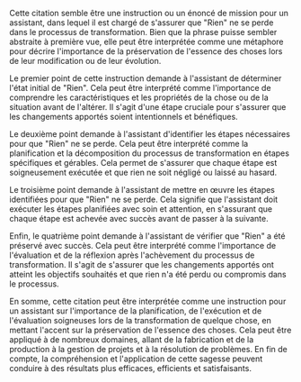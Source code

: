 Cette citation semble être une instruction ou un énoncé de mission pour un assistant, dans lequel il est chargé de s'assurer que "Rien" ne se perde dans le processus de transformation. Bien que la phrase puisse sembler abstraite à première vue, elle peut être interprétée comme une métaphore pour décrire l'importance de la préservation de l'essence des choses lors de leur modification ou de leur évolution.

Le premier point de cette instruction demande à l'assistant de déterminer l'état initial de "Rien". Cela peut être interprété comme l'importance de comprendre les caractéristiques et les propriétés de la chose ou de la situation avant de l'altérer. Il s'agit d'une étape cruciale pour s'assurer que les changements apportés soient intentionnels et bénéfiques.

Le deuxième point demande à l'assistant d'identifier les étapes nécessaires pour que "Rien" ne se perde. Cela peut être interprété comme la planification et la décomposition du processus de transformation en étapes spécifiques et gérables. Cela permet de s'assurer que chaque étape est soigneusement exécutée et que rien ne soit négligé ou laissé au hasard.

Le troisième point demande à l'assistant de mettre en œuvre les étapes identifiées pour que "Rien" ne se perde. Cela signifie que l'assistant doit exécuter les étapes planifiées avec soin et attention, en s'assurant que chaque étape est achevée avec succès avant de passer à la suivante.

Enfin, le quatrième point demande à l'assistant de vérifier que "Rien" a été préservé avec succès. Cela peut être interprété comme l'importance de l'évaluation et de la réflexion après l'achèvement du processus de transformation. Il s'agit de s'assurer que les changements apportés ont atteint les objectifs souhaités et que rien n'a été perdu ou compromis dans le processus.

En somme, cette citation peut être interprétée comme une instruction pour un assistant sur l'importance de la planification, de l'exécution et de l'évaluation soigneuses lors de la transformation de quelque chose, en mettant l'accent sur la préservation de l'essence des choses. Cela peut être appliqué à de nombreux domaines, allant de la fabrication et de la production à la gestion de projets et à la résolution de problèmes. En fin de compte, la compréhension et l'application de cette sagesse peuvent conduire à des résultats plus efficaces, efficients et satisfaisants.
